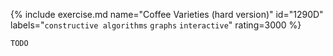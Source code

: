 {% include exercise.md name="Coffee Varieties (hard version)" id="1290D" labels="`constructive algorithms` `graphs` `interactive`" rating=3000 %}

```
TODO
```
